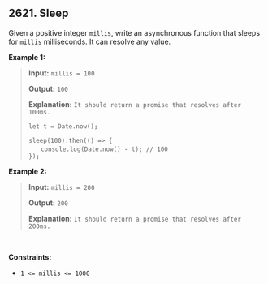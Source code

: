 ## 2621. Sleep

Given a positive integer `millis`, write an asynchronous function that sleeps for `millis` milliseconds. It can resolve any value.

**Example 1:**

> **Input:** `millis = 100`
>
> **Output:** `100`
>
> **Explanation:** `It should return a promise that resolves after 100ms.`
>
> `let t = Date.now();`
>
> `sleep(100).then(() => {` <br> &nbsp; &nbsp; &nbsp; `console.log(Date.now() - t); // 100` <br>`});`

**Example 2:**

> **Input:** `millis = 200`
>
> **Output:** `200`
>
> **Explanation:** `It should return a promise that resolves after 200ms.`

<br>

**Constraints:**

- `1 <= millis <= 1000`
